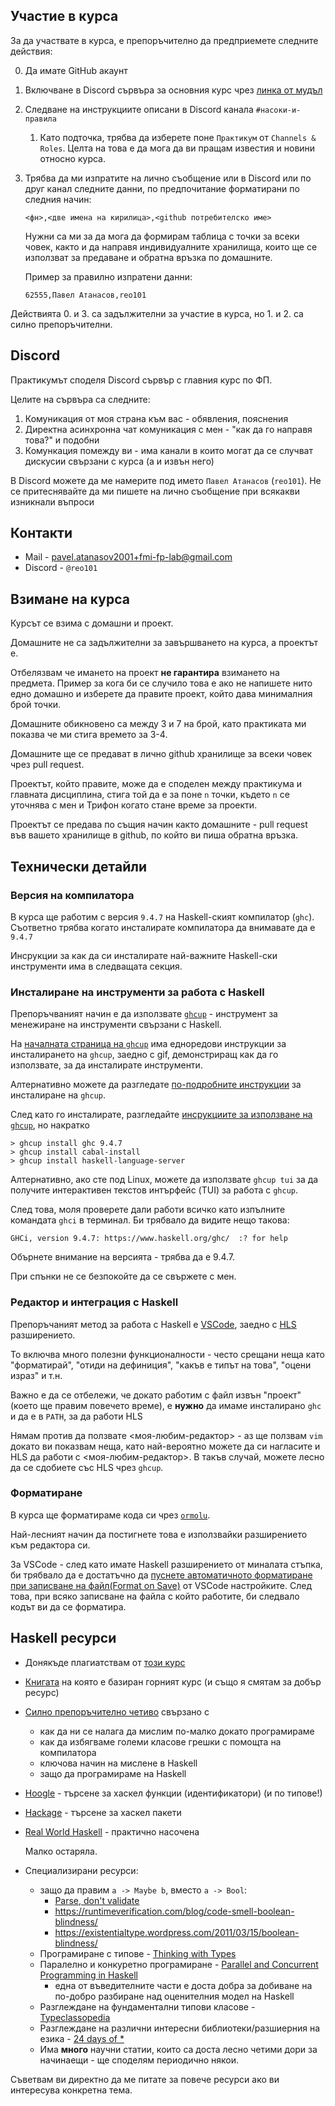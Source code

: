 ## Участие в курса

За да участвате в курса, е препоръчително да предприемете следните действия:

0. Да имате GitHub акаунт
1. Включване в Discord сървъра за основния курс чрез [линка от мудъл](https://learn.fmi.uni-sofia.bg/mod/url/view.php?id=TODO)
2. Следване на инструкциите описани в Discord канала `#насоки-и-правила`
    1. Като подточка, трябва да изберете поне `Практикум` от `Channels & Roles`. Целта на това е да мога да ви пращам известия и новини относно курса.
3. Трябва да ми изпратите на лично съобщение или в Discord или по друг канал следните данни, по предпочитание форматирани по следния начин:
    ```
    <фн>,<две имена на кирилица>,<github потребителско име>
    ```
    Нужни са ми за да мога да формирам таблица с точки за всеки човек, както и да направя индивидуалните хранилища, които ще се използват за предаване и обратна връзка по домашните.

    Пример за правилно изпратени данни:
    ```
    62555,Павел Атанасов,reo101
    ```

Действията 0. и 3. са задължителни за участие в курса, но 1. и 2. са силно препоръчителни.

## Discord

Практикумът споделя Discord сървър с главния курс по ФП.

Целите на сървъра са следните:
1. Комуникация от моя страна към вас - обявления, пояснения
2. Директна асинхронна чат комуникация с мен - "как да го направя това?" и подобни
3. Комункация помежду ви - има канали в които могат да се случват дискусии свързани с курса (а и извън него)

В Discord можете да ме намерите под името `Павел Атанасов` (`reo101`).
Не се притеснявайте да ми пишете на лично съобщение при всякакви изникнали въпроси

## Контакти

* Mail - pavel.atanasov2001+fmi-fp-lab@gmail.com
* Discord - `@reo101`

## Взимане на курса

Курсът се взима с домашни и проект.

Домашните не са задължителни за завършването на курса, а проектът е.

Отбелязвам че имането на проект **не гарантира** взимането на предмета.
Пример за кога би се случило това е ако не напишете нито едно домашно и изберете да правите проект, който дава минималния брой точки.

Домашните обикновено са между 3 и 7 на брой, като практиката ми показва че ми стига времето за 3-4.

Домашните ще се предават в лично github хранилище за всеки човек чрез pull request.

Проектът, който правите, може да е споделен между практикума и главната дисциплина, стига той да е за поне `n` точки, където `n` се уточнява с мен и Трифон когато стане време за проекти.

Проектът се предава по същия начин както домашните - pull request във вашето хранилище в github, по който ви пиша обратна връзка.

## Технически детайли

### Версия на компилатора

В курса ще работим с версия `9.4.7` на Haskell-ският компилатор (`ghc`). Съответно трябва когато инсталирате компилатора да внимавате да е `9.4.7`

Инсрукции за как да си инсталирате най-важните Haskell-ски инструменти има в следващата секция.

### Инсталиране на инструменти за работа с Haskell

Препоръчваният начин е да използвате [`ghcup`][ghcup] - инструмент за менежиране на инструменти свързани с Haskell.

На [началната страница на `ghcup`][ghcup] има едноредови инструкции за инсталирането на `ghcup`, заедно с gif, демонстриращ как да го използвате, за да инсталирате инструменти.

Алтернативно можете да разгледате [по-подробните инструкции](https://www.haskell.org/ghcup/install/) за инсталиране на `ghcup`.

След като го инсталирате, разгледайте [инсрукциите за използване на `ghcup`](https://www.haskell.org/ghcup/guide/), но накратко

```
> ghcup install ghc 9.4.7
> ghcup install cabal-install
> ghcup install haskell-language-server
```

Алтернативно, ако сте под Linux, можете да използвате `ghcup tui` за да получите интерактивен текстов интърфейс (TUI) за работа с `ghcup`.

След това, моля проверете дали работи всичко като изпълните командата `ghci` в терминал. Би трябвало да видите нещо такова:
```
GHCi, version 9.4.7: https://www.haskell.org/ghc/  :? for help
```
Обърнете внимание на версията - трябва да е 9.4.7.

При спънки не се безпокойте да се свържете с мен.

[ghcup]: https://www.haskell.org/ghcup/

### Редактор и интеграция с Haskell

Препоръчаният метод за работа с Haskell е [VSCode](https://code.visualstudio.com/), заедно с [HLS](https://marketplace.visualstudio.com/items?itemName=haskell.haskell) разширението.

То включва много полезни функционалности - често срещани неща като "форматирай", "отиди на дефиниция", "какъв е типът на това", "оцени израз" и т.н.

Важно е да се отбележи, че докато работим с файл извън "проект" (което ще правим повечето време), е **нужно** да имаме инсталирано `ghc` и да е в `PATH`, за да работи HLS

Нямам против да ползвате <моя-любим-редактор> - аз ще ползвам `vim` докато ви показвам неща, като най-вероятно можете да си нагласите и HLS да работи с <моя-любим-редактор>. В такъв случай, можете лесно да се сдобиетe със HLS чрез `ghcup`.

### Форматиране

В курса ще форматираме кода си чрез [`ormolu`](https://github.com/tweag/ormolu).

Най-лесният начин да постигнете това е използвайки разширението към редактора си.

За VSCode - след като имате Haskell разширението от миналата стъпка, би трябвало да е достатъчно да [пуснете автоматичното форматиране при записване на файл(Format on Save)](https://stackoverflow.com/a/54665086) от VSCode настройките.
След това, при всяко записване на файла с който работите, би следвало кодът ви да се форматира.

## Haskell ресурси

* Донякъде плагиатствам от [този курс](https://github.com/bobatkey/CS316-2022)
* [Книгата](http://www.cs.nott.ac.uk/~pszgmh/pih.html) на която е базиран горният курс (и също я смятам за добър ресурс)
* [Силно препоръчително четиво][parse-dont-validate] свързано с
  * как да ни се налага да мислим по-малко докато програмираме
  * как да избягваме големи класове грешки с помощта на компилатора
  * ключова начин на мислене в Haskell
  * защо да програмираме на Haskell
* [Hoogle](https://hoogle.haskell.org/) - търсене за хаскел функции (идентификатори) (и по типове!)
* [Hackage](http://hackage.haskell.org/) - търсене за хаскел пакети
* [Real World Haskell](http://book.realworldhaskell.org/) - практично насочена

  Малко остаряла.

* Специализирани ресурси:

  * защо да правим `a -> Maybe b`, вместо `a -> Bool`:
    * [Parse, don't validate][parse-dont-validate]
    * https://runtimeverification.com/blog/code-smell-boolean-blindness/
    * https://existentialtype.wordpress.com/2011/03/15/boolean-blindness/
  * Програмиране с типове - [Thinking with Types](https://thinkingwithtypes.com/)
  * Паралелно и конкуретно програмиране - [Parallel and Concurrent Programming in Haskell](https://simonmar.github.io/pages/pcph.html)
    * една от въведителните части е доста добра за добиване на по-добро разбиране над оценителния модел на Haskell
  * Разглеждане на фундаментални типови класове - [Typeclassopedia](https://wiki.haskell.org/Typeclassopedia)
  * Разглеждане на различни интересни библиотеки/разшиерния на езика - [24 days of \*](https://ocharles.org.uk/)
  * Има **много** научни статии, които са доста лесно четими дори за начинаещи - ще споделям периодично някои.

Съветвам ви директно да ме питате за повече ресурси ако ви интересува конкретна тема.

[parse-dont-validate]: https://lexi-lambda.github.io/blog/2019/11/05/parse-don-t-validate/
